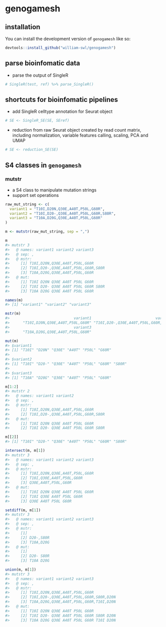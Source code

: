
<!-- README.md is generated from README.Rmd. Please edit that file -->

# genogamesh

<!-- badges: start -->
<!-- badges: end -->

## installation

You can install the development version of `genogamesh` like so:

``` r
devtools::install_github("william-swl/genogamesh")
```

## parse bioinfomatic data

- parse the output of SingleR

``` r
# SingleR(test, ref) %>% parse_SingleR()
```

## shortcuts for bioinfomatic pipelines

- add SingleR celltype annotation for Seurat object

``` r
# SE <- SingleR_SE(SE, SEref)
```

- reduction from raw Seurat object created by read count matrix,
  including normalization, variable features calling, scaling, PCA and
  UMAP

``` r
# SE <- reduction_SE(SE)
```

## S4 classes in `genogamesh`

### mutstr

- a S4 class to manipulate mutation strings
- support set operations

``` r
raw_mut_string <- c(
  variant1 = "T10I,D20N,Q30E,A40T,P50L,G60R",
  variant2 = "T10I,D20-,Q30E,A40T,P50L,G60R,S80R",
  variant3 = "T10A,D20G,Q30E,A40T,P50L,G60R"
)

m <- mutstr(raw_mut_string, sep = ",")

m
#> mutstr 3
#>   @ names: variant1 variant2 variant3
#>   @ sep: ,
#>   @ mstr:
#>     [1] T10I,D20N,Q30E,A40T,P50L,G60R
#>     [2] T10I,D20-,Q30E,A40T,P50L,G60R,S80R
#>     [3] T10A,D20G,Q30E,A40T,P50L,G60R
#>   @ mut:
#>     [1] T10I D20N Q30E A40T P50L G60R
#>     [2] T10I D20- Q30E A40T P50L G60R S80R
#>     [3] T10A D20G Q30E A40T P50L G60R

names(m)
#> [1] "variant1" "variant2" "variant3"

mstr(m)
#>                             variant1                             variant2 
#>      "T10I,D20N,Q30E,A40T,P50L,G60R" "T10I,D20-,Q30E,A40T,P50L,G60R,S80R" 
#>                             variant3 
#>      "T10A,D20G,Q30E,A40T,P50L,G60R"

mut(m)
#> $variant1
#> [1] "T10I" "D20N" "Q30E" "A40T" "P50L" "G60R"
#> 
#> $variant2
#> [1] "T10I" "D20-" "Q30E" "A40T" "P50L" "G60R" "S80R"
#> 
#> $variant3
#> [1] "T10A" "D20G" "Q30E" "A40T" "P50L" "G60R"

m[1:2]
#> mutstr 2
#>   @ names: variant1 variant2
#>   @ sep: ,
#>   @ mstr:
#>     [1] T10I,D20N,Q30E,A40T,P50L,G60R
#>     [2] T10I,D20-,Q30E,A40T,P50L,G60R,S80R
#>   @ mut:
#>     [1] T10I D20N Q30E A40T P50L G60R
#>     [2] T10I D20- Q30E A40T P50L G60R S80R

m[[2]]
#> [1] "T10I" "D20-" "Q30E" "A40T" "P50L" "G60R" "S80R"

intersect(m, m[1])
#> mutstr 3
#>   @ names: variant1 variant2 variant3
#>   @ sep: ,
#>   @ mstr:
#>     [1] T10I,D20N,Q30E,A40T,P50L,G60R
#>     [2] T10I,Q30E,A40T,P50L,G60R
#>     [3] Q30E,A40T,P50L,G60R
#>   @ mut:
#>     [1] T10I D20N Q30E A40T P50L G60R
#>     [2] T10I Q30E A40T P50L G60R
#>     [3] Q30E A40T P50L G60R

setdiff(m, m[1])
#> mutstr 3
#>   @ names: variant1 variant2 variant3
#>   @ sep: ,
#>   @ mstr:
#>     [1] 
#>     [2] D20-,S80R
#>     [3] T10A,D20G
#>   @ mut:
#>     [1] 
#>     [2] D20- S80R
#>     [3] T10A D20G

union(m, m[1])
#> mutstr 3
#>   @ names: variant1 variant2 variant3
#>   @ sep: ,
#>   @ mstr:
#>     [1] T10I,D20N,Q30E,A40T,P50L,G60R
#>     [2] T10I,D20-,Q30E,A40T,P50L,G60R,S80R,D20N
#>     [3] T10A,D20G,Q30E,A40T,P50L,G60R,T10I,D20N
#>   @ mut:
#>     [1] T10I D20N Q30E A40T P50L G60R
#>     [2] T10I D20- Q30E A40T P50L G60R S80R D20N
#>     [3] T10A D20G Q30E A40T P50L G60R T10I D20N
```
